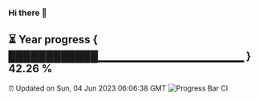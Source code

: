 ### Hi there 👋
⏳ Year progress { ████████████▁▁▁▁▁▁▁▁▁▁▁▁▁▁▁▁▁▁ } 42.26 %
---
⏰ Updated on Sun, 04 Jun 2023 06:06:38 GMT
![Progress Bar CI](https://github.com/Moyi321/Moyi321/workflows/Progress%20Bar%20CI/badge.svg)
